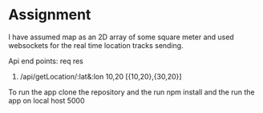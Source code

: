 # Assignment


I have assumed map as an 2D array of some square meter and used websockets for the real time location tracks sending.


Api end points:
                                                    req                          res
                                                    
1. /api/getLocation/:lat&:lon                       10,20                      [{10,20},{30,20}]


To run the app clone the repository and the run npm install and the run the app on local host 5000
